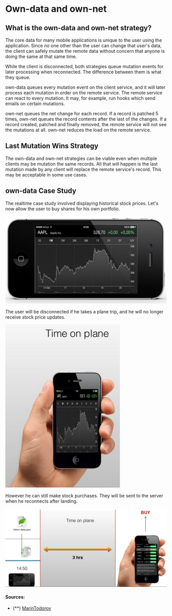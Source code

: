 # Own-data and own-net

## What is the own-data and own-net strategy?

The core data for many mobile applications is unique to the user using the application.
Since no one other than the user can change that user's data,
the client can safely mutate the remote data without concern that anyone is doing the same at that same time.

While the client is disconnected, both strategies queue mutation events for later processing when reconnected.
The difference between them is what they queue.

own-data queues every mutation event on the client service, and it will later process each mutation in order on the remote service.
The remote service can react to every mutation.
It may, for example, run hooks which send emails on certain mutations.

own-net queues the net change for each record.
If a record is patched 5 times, own-net queues the record contents after the last of the changes.
If a record created, patched and finally removed, the remote service will not see the mutations at all.
own-net reduces the load on the remote service. 

## Last Mutation Wins Strategy

The own-data and own-net strategies can be viable even when multiple clients may be mutation the same records.
All that will happen is the last mutation made by any client will replace the remote service's record.
This may be acceptable in some use cases.

## own-data Case Study

The realtime case study involved displaying historical stock prices.
Let's now allow the user to buy shares for his own portfolio.

![own start](./assets/realtime-3a.jpg)

The user will be disconnected if he takes a plane trip,
and he will no longer receive stock price updates.

![on plane](./assets/realtime-3c.jpg)

However he can still make stock purchases.
They will be sent to the server when he reconnects after landing.

![time line](./assets/realtime-3d.jpg)

#### Sources:

- (**) [MarinTodorov](https://www.slideshare.net/MarinTodorov/overcome-your-fear-of-implementing-offline-mode-in-your-apps?next_slideshow=1)
